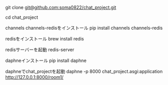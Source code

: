 git clone [git@github.com:soma0822/chat_project.git](https://github.com/soma0822/chat_project.git)

cd chat_project

channels channels-redisをインストール
pip install channels channels-redis

redisをインストール
brew install redis

redisサーバーを起動
redis-server

daphneインストール
pip install daphne

daphneでchat_projectを起動
daphne -p 8000 chat_project.asgi:application
http://127.0.0.1:8000/room1/
